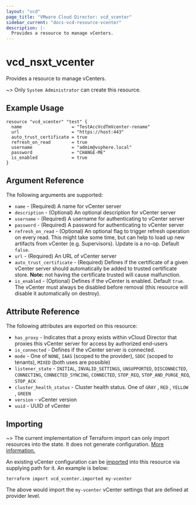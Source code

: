 ```yaml
---
layout: "vcd"
page_title: "VMware Cloud Director: vcd_vcenter"
sidebar_current: "docs-vcd-resource-vcenter"
description: |-
  Provides a resource to manage vCenters.
---
```


# vcd\_nsxt\_vcenter

Provides a resource to manage vCenters.

~> Only `System Administrator` can create this resource.

## Example Usage

```hcl
resource "vcd_vcenter" "test" {
  name                   = "TestAccVcdTmVcenter-rename"
  url                    = "https://host:443"
  auto_trust_certificate = true
  refresh_on_read        = true
  username               = "admim@vsphere.local"
  password               = "CHANGE-ME"
  is_enabled             = true
}
```

## Argument Reference

The following arguments are supported:

* `name` - (Required) A name for vCenter server
* `description` - (Optional) An optional description for vCenter server
* `username` - (Required) A username for authenticating to vCenter server
* `password` - (Required) A password for authenticating to vCenter server
* `refresh_on_read` - (Optional) An optional flag to trigger refresh operation on every read. This
  might take some time, but can help to load up new artifacts from vCenter (e.g. Supervisors).
  Update is a no-op. Default `false`.
* `url` - (Required) An URL of vCenter server
* `auto_trust_certificate` - (Required) Defines if the certificate of a given vCenter server should
  automatically be added to trusted certificate store. **Note:** not having the certificate trusted
  will cause malfunction.
* `is_enabled` - (Optional) Defines if the vCenter is enabled. Default `true`. The vCenter must
  always be disabled before removal (this resource will disable it automatically on destroy).


## Attribute Reference

The following attributes are exported on this resource:

* `has_proxy` - Indicates that a proxy exists within vCloud Director that proxies this vCenter
  server for access by authorized end-users
* `is_connected` - Defines if the vCenter server is connected.
* `mode` - One of `NONE`, `IAAS` (scoped to the provider), `SDDC` (scoped to tenants), `MIXED` (both
  uses are possible)
* `listener_state` - `INITIAL`, `INVALID_SETTINGS`, `UNSUPPORTED`, `DISCONNECTED`, `CONNECTING`,
  `CONNECTED_SYNCING`, `CONNECTED`, `STOP_REQ`, `STOP_AND_PURGE_REQ`, `STOP_ACK`
* `cluster_health_status` - Cluster health status. One of `GRAY` , `RED` , `YELLOW` , `GREEN`
* `version` - vCenter version
* `uuid` - UUID of vCenter

## Importing

~> The current implementation of Terraform import can only import resources into the state.
It does not generate configuration. [More information.](https://www.terraform.io/docs/import/)

An existing vCenter configuration can be [imported][docs-import] into this resource via supplying
path for it. An example is below:

[docs-import]: https://www.terraform.io/docs/import/

```
terraform import vcd_vcenter.imported my-vcenter
```

The above would import the `my-vcenter` vCenter settings that are defined at provider level.
